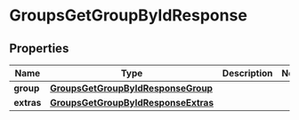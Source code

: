 

# GroupsGetGroupByIdResponse


## Properties

| Name | Type | Description | Notes |
|------------ | ------------- | ------------- | -------------|
|**group** | [**GroupsGetGroupByIdResponseGroup**](GroupsGetGroupByIdResponseGroup.md) |  |  |
|**extras** | [**GroupsGetGroupByIdResponseExtras**](GroupsGetGroupByIdResponseExtras.md) |  |  |



